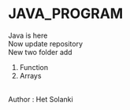 # JAVA_PROGRAM
Java is here
<br>
Now update repository
<br>
New two folder add 
<br>
1. Function
2. Arrays
<br>
Author : Het Solanki
